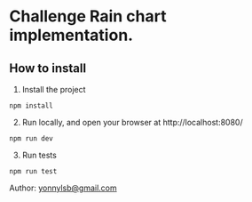 # Challenge Rain chart implementation.

## How to install

1. Install the project
 ```
 npm install
 ```
2. Run locally, and open your browser at http://localhost:8080/
 ```
 npm run dev
 ```
3. Run tests
 ```
 npm run test
 ```
 
 
 Author: yonnylsb@gmail.com
